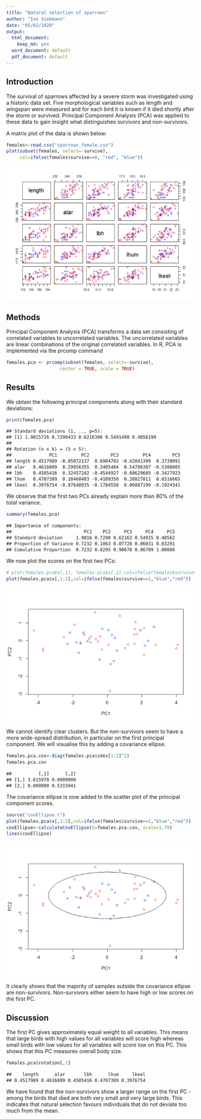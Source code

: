 ```yaml
---
title: "Natural selection of sparrows"
author: "Ivo Siekmann"
date: "05/02/2020"
output:
  html_document: 
    keep_md: yes
  word_document: default
  pdf_document: default
---
```




## Introduction

The survival of sparrows affected by a severe storm was investigated using a historic data set. Five morphological variables such as length and wingspan were measured and for each bird it is known if it died shortly after the storm or survived. Principal Component Analysis (PCA) was applied to these data to gain insight what distinguishes survivors and non-survivors.

A matrix plot of the data is shown below:

```r
females<-read.csv("sparrows_female.csv")
plot(subset(females, select=-survive), 
     col=ifelse(females$survive==0, "red", "blue"))
```

![](6106STATS_InClassTest_201920_Practice_Solution_files/figure-html/matrix-1.png)<!-- -->

## Methods

Principal Component Analysis (PCA) transforms a data set consisting of correlated variables to uncorrelated variables. The uncorrelated variables are linear combinations of the original correlated variables. In R, PCA is implemented via the prcomp command


```r
females.pca <- prcomp(subset(females, select=-survive), 
                    center = TRUE, scale = TRUE)
```

## Results

We obtain the following principal components along with their standard deviations:

```r
print(females.pca)
```

```
## Standard deviations (1, .., p=5):
## [1] 1.9015726 0.7290433 0.6216306 0.5491498 0.4056199
## 
## Rotation (n x k) = (5 x 5):
##              PC1         PC2        PC3         PC4        PC5
## length 0.4517989 -0.05072137  0.6904702 -0.42041399  0.3739091
## alar   0.4616809  0.29956355  0.3405484  0.54786307 -0.5300805
## lbh    0.4505416  0.32457242 -0.4544927 -0.60629605 -0.3427923
## lhum   0.4707389  0.18468403 -0.4109350  0.38827811  0.6516665
## lkeel  0.3976754 -0.87648935 -0.1784558  0.06887199 -0.1924341
```

We observe that the first two PCs already explain more than 80% of the total variance.

```r
summary(females.pca)
```

```
## Importance of components:
##                           PC1    PC2     PC3     PC4     PC5
## Standard deviation     1.9016 0.7290 0.62163 0.54915 0.40562
## Proportion of Variance 0.7232 0.1063 0.07728 0.06031 0.03291
## Cumulative Proportion  0.7232 0.8295 0.90678 0.96709 1.00000
```
We now plot the scores on the first two PCs:

```r
# plot(females.pca$x[,1], females.pca$x[,2],col=ifelse(females$survive==1,"blue","red"))
plot(females.pca$x[,1:2],col=ifelse(females$survive==1,"blue","red"))
```

![](6106STATS_InClassTest_201920_Practice_Solution_files/figure-html/unnamed-chunk-2-1.png)<!-- -->

We cannot identify clear clusters. But the non-survivors seem to have a more wide-spread distribution, in particular on the first principal component. We will visualise this by adding a covariance ellipse. 


```r
females.pca.cov<-diag(females.pca$sdev[1:2]^2)
females.pca.cov
```

```
##          [,1]      [,2]
## [1,] 3.615978 0.0000000
## [2,] 0.000000 0.5315041
```
The covariance ellipse is now added to the scatter plot of the principal component scores.

```r
source("covEllipse.r")
plot(females.pca$x[,1:2],col=ifelse(females$survive==1,"blue","red"))
covEllipse<-calculateCovEllipse(S=females.pca.cov, scale=1.79)
lines(covEllipse)
```

![](6106STATS_InClassTest_201920_Practice_Solution_files/figure-html/plotCov-1.png)<!-- -->

It clearly shows that the majority of samples outside the covariance ellipse are non-survivors. Non-survivors either seem to have high or low scores on the first PC.

## Discussion

The first PC gives approximately equal weight to all variables. This means that large birds with high values for all variables will score high whereas small birds with low values for all variables will score low on this PC. This shows that this PC measures overall body size.

```r
females.pca$rotation[,1]
```

```
##    length      alar       lbh      lhum     lkeel 
## 0.4517989 0.4616809 0.4505416 0.4707389 0.3976754
```
We have found that the non-survivors show a larger range on the first PC - among the birds that died are both very small and very large birds. This indicates that natural selection favours individuals that do not deviate too much from the mean.
